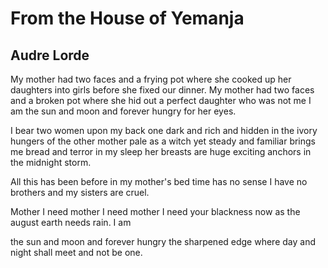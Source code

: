 # From the House of Yemanja
## Audre Lorde
My mother had two faces and a frying pot
where she cooked up her daughters
into girls
before she fixed our dinner.
My mother had two faces
and a broken pot
where she hid out a perfect daughter
who was not me
I am the sun and moon and forever hungry
for her eyes.

I bear two women upon my back
one dark and rich and hidden
in the ivory hungers of the other
mother
pale as a witch
yet steady and familiar
brings me bread and terror
in my sleep
her breasts are huge exciting anchors
in the midnight storm.

All this has been
before
in my mother's bed
time has no sense
I have no brothers
and my sisters are cruel.

Mother I need
mother I need
mother I need your blackness now
as the august earth needs rain.
I am

the sun and moon and forever hungry
the sharpened edge
where day and night shall meet
and not be
one.